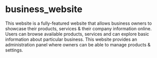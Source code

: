 # business_website
This website is a fully-featured website that allows business owners to showcase their products, services &amp; their company information online. Users can browse available products, services and can explore basic information about particular business. This website provides an administration panel where owners can be able to manage products &amp; settings.
